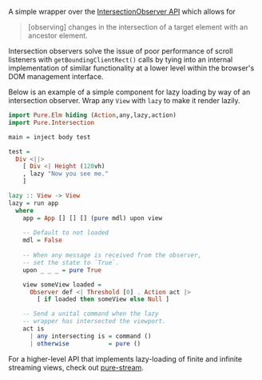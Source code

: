 A simple wrapper over the [IntersectionObserver API](https://developer.mozilla.org/en-US/docs/Web/API/Intersection_Observer_API) which allows for 

> [observing] changes in the intersection of a target element with an ancestor element.

Intersection observers solve the issue of poor performance of scroll listeners with `getBoundingClientRect()` calls by tying into an internal implementation of similar functionality at a lower level within the browser's DOM management interface.

Below is an example of a simple component for lazy loading by way of an intersection observer. Wrap any `View` with `lazy` to make it render lazily.

```haskell
import Pure.Elm hiding (Action,any,lazy,action)
import Pure.Intersection

main = inject body test

test =
  Div <||>
    [ Div <| Height (120vh)
    , lazy "Now you see me."
    ]

lazy :: View -> View 
lazy = run app
  where
    app = App [] [] [] (pure mdl) upon view
    
    -- Default to not loaded
    mdl = False
    
    -- When any message is received from the observer, 
    -- set the state to `True`.
    upon _ _ _ = pure True

    view someView loaded = 
      Observer def <| Threshold [0] . Action act |>
        [ if loaded then someView else Null ]

    -- Send a unital command when the lazy 
    -- wrapper has intersected the viewport.
    act is
      | any intersecting is = command ()
      | otherwise           = pure ()
```

<div class="note">

For a higher-level API that implements lazy-loading of finite and infinite streaming views, check out [pure-stream](/packages/pure-stream/latest).

</div>